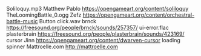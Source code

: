 Soliloquy.mp3                   Matthew Pablo           https://opengameart.org/content/soliloquy
TheLoomingBattle_0.ogg          Zefz                    https://opengameart.org/content/orchestral-battle-music
Button click.wav                brnck                   https://freesound.org/people/brnck/sounds/257357/
ui-error.flac                   plasterbrain            https://freesound.org/people/plasterbrain/sounds/423169/
cursor                          Jinn                    https://opengameart.org/content/dwarven-cursor
loading spinner                 Mattroelle.com          http://mattroelle.com